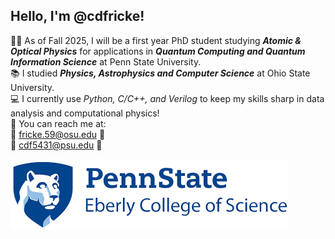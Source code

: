 ## Hello, I'm @cdfricke!

:scientist: As of Fall 2025, I will be a first year PhD student studying ___Atomic & Optical Physics___ for applications in ___Quantum Computing and Quantum Information Science___ at Penn State University.\
:books: I studied ___Physics, Astrophysics and Computer Science___ at Ohio State University. \
:computer: I currently use _Python, C/C++, and Verilog_ to keep my skills sharp in data analysis and computational physics!\
:compass: You can reach me at: \
:red_circle: fricke.59@osu.edu :red_circle: \
:blue_book: cdf5431@psu.edu :blue_book:

![alt text](https://github.com/cdfricke/cdfricke/blob/main/download.png)
